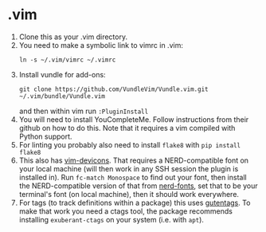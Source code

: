 # .vim

1. Clone this as your .vim directory.
2. You need to make a symbolic link to vimrc in .vim:
   ```
   ln -s ~/.vim/vimrc ~/.vimrc
   ```
3. Install vundle for add-ons:
   ```
   git clone https://github.com/VundleVim/Vundle.vim.git ~/.vim/bundle/Vundle.vim
   ```
   and then within vim run `:PluginInstall`
4. You will need to install YouCompleteMe.
   Follow instructions from their github on how to do this.
   Note that it requires a vim compiled with Python support.
5. For linting you probably also need to install `flake8` with `pip install 
   flake8`
6. This also has [vim-devicons](https://github.com/ryanoasis/vim-devicons).
   That requires a NERD-compatible font on your local machine (will then work in any SSH session the plugin is installed in).
   Run `fc-match Monospace` to find out your font, then install the NERD-compatible version of that from [nerd-fonts](https://github.com/ryanoasis/nerd-fonts),
   set that to be your terminal's font (on local machine), then it should work everywhere.
7. For tags (to track definitions within a package) this uses [gutentags](https://github.com/ludovicchabant/vim-gutentags).
   To make that work you need a ctags tool, the package recommends installing 
   `exuberant-ctags` on your system (i.e. with `apt`).
